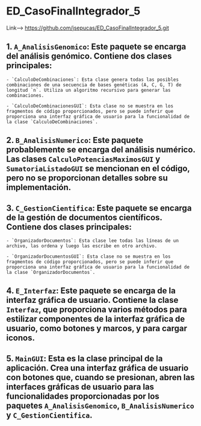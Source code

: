 # ED_CasoFinalIntegrador_5

Link--> https://github.com/jsepucas/ED_CasoFinalIntegrador_5.git

## 1. `A_AnalisisGenomico`: Este paquete se encarga del análisis genómico. Contiene dos clases principales:

    - `CalculoDeCombinaciones`: Esta clase genera todas las posibles combinaciones de una secuencia de bases genéticas (A, C, G, T) de longitud `n`. Utiliza un algoritmo recursivo para generar las combinaciones.

    - `CalculoDeCombinacionesGUI`: Esta clase no se muestra en los fragmentos de código proporcionados, pero se puede inferir que proporciona una interfaz gráfica de usuario para la funcionalidad de la clase `CalculoDeCombinaciones`.

## 2. `B_AnalisisNumerico`: Este paquete probablemente se encarga del análisis numérico. Las clases `CalculoPotenciasMaximosGUI` y `SumatoriaListadoGUI` se mencionan en el código, pero no se proporcionan detalles sobre su implementación.

## 3. `C_GestionCientifica`: Este paquete se encarga de la gestión de documentos científicos. Contiene dos clases principales:

    - `OrganizadorDocumentos`: Esta clase lee todas las líneas de un archivo, las ordena y luego las escribe en otro archivo.

    - `OrganizadorDocumentosGUI`: Esta clase no se muestra en los fragmentos de código proporcionados, pero se puede inferir que proporciona una interfaz gráfica de usuario para la funcionalidad de la clase `OrganizadorDocumentos`.

## 4. `E_Interfaz`: Este paquete se encarga de la interfaz gráfica de usuario. Contiene la clase `Interfaz`, que proporciona varios métodos para estilizar componentes de la interfaz gráfica de usuario, como botones y marcos, y para cargar iconos.

## 5. `MainGUI`: Esta es la clase principal de la aplicación. Crea una interfaz gráfica de usuario con botones que, cuando se presionan, abren las interfaces gráficas de usuario para las funcionalidades proporcionadas por los paquetes `A_AnalisisGenomico`, `B_AnalisisNumerico` y `C_GestionCientifica`.
